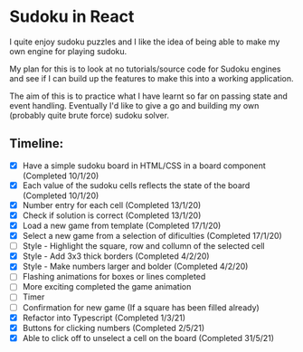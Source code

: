 # Sudoku in React

I quite enjoy sudoku puzzles and I like the idea of being able to make my own engine for playing sudoku.

My plan for this is to look at no tutorials/source code for Sudoku engines and see if I can build up the features to make this into a working application.

The aim of this is to practice what I have learnt so far on passing state and event handling. Eventually I'd like to give a go and building my own (probably quite brute force) sudoku solver.

## Timeline:

- [x] Have a simple sudoku board in HTML/CSS in a board component (Completed 10/1/20)
- [x] Each value of the sudoku cells reflects the state of the board (Completed 10/1/20)
- [x] Number entry for each cell (Completed 13/1/20)
- [x] Check if solution is correct (Completed 13/1/20)
- [x] Load a new game from template (Completed 17/1/20)
- [x] Select a new game from a selection of dificulties (Completed 17/1/20)
- [ ] Style - Highlight the square, row and collumn of the selected cell
- [x] Style - Add 3x3 thick borders (Completed 4/2/20)
- [x] Style - Make numbers larger and bolder (Completed 4/2/20)
- [ ] Flashing animations for boxes or lines completed
- [ ] More exciting completed the game animation
- [ ] Timer
- [ ] Confirmation for new game (If a square has been filled already)
- [x] Refactor into Typescript (Completed 1/3/21)
- [x] Buttons for clicking numbers (Completed 2/5/21)
- [x] Able to click off to unselect a cell on the board (Completed 31/5/21)
